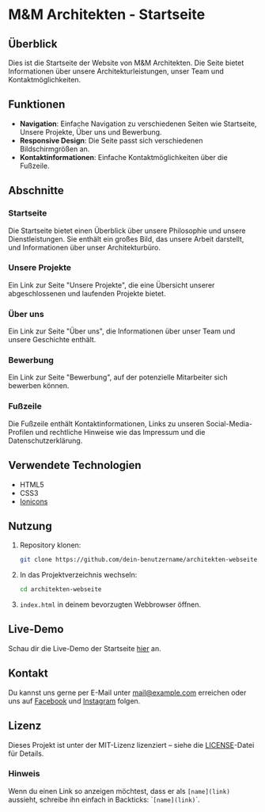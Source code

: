 # M&M Architekten - Startseite

## Überblick

Dies ist die Startseite der Website von M&M Architekten. Die Seite bietet Informationen über unsere Architekturleistungen, unser Team und Kontaktmöglichkeiten.

## Funktionen

- **Navigation**: Einfache Navigation zu verschiedenen Seiten wie Startseite, Unsere Projekte, Über uns und Bewerbung.
- **Responsive Design**: Die Seite passt sich verschiedenen Bildschirmgrößen an.
- **Kontaktinformationen**: Einfache Kontaktmöglichkeiten über die Fußzeile.

## Abschnitte

### Startseite

Die Startseite bietet einen Überblick über unsere Philosophie und unsere Dienstleistungen. Sie enthält ein großes Bild, das unsere Arbeit darstellt, und Informationen über unser Architekturbüro.

### Unsere Projekte

Ein Link zur Seite "Unsere Projekte", die eine Übersicht unserer abgeschlossenen und laufenden Projekte bietet.

### Über uns

Ein Link zur Seite "Über uns", die Informationen über unser Team und unsere Geschichte enthält.

### Bewerbung

Ein Link zur Seite "Bewerbung", auf der potenzielle Mitarbeiter sich bewerben können.

### Fußzeile

Die Fußzeile enthält Kontaktinformationen, Links zu unseren Social-Media-Profilen und rechtliche Hinweise wie das Impressum und die Datenschutzerklärung.

## Verwendete Technologien

- HTML5
- CSS3
- [Ionicons](https://ionicons.com/)

## Nutzung

1. Repository klonen:
    ```sh
    git clone https://github.com/dein-benutzername/architekten-webseite.git
    ```
2. In das Projektverzeichnis wechseln:
    ```sh
    cd architekten-webseite
    ```
3. `index.html` in deinem bevorzugten Webbrowser öffnen.

## Live-Demo

Schau dir die Live-Demo der Startseite [hier](https://arch-buero-seite.vercel.app) an.

## Kontakt

Du kannst uns gerne per E-Mail unter [mail@example.com](mailto:mail@example.com) erreichen oder uns auf [Facebook](https://facebook.com) und [Instagram](https://instagram.com) folgen.

## Lizenz

Dieses Projekt ist unter der MIT-Lizenz lizenziert – siehe die [LICENSE](LICENSE)-Datei für Details.

### Hinweis

Wenn du einen Link so anzeigen möchtest, dass er als `[name](link)` aussieht, schreibe ihn einfach in Backticks: \``[name](link)`\`.
